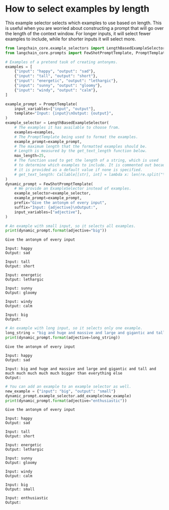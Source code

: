 # How to select examples by length

This example selector selects which examples to use based on length. This is useful when you are worried about constructing a prompt that will go over the length of the context window. For longer inputs, it will select fewer examples to include, while for shorter inputs it will select more.


```python
from langchain_core.example_selectors import LengthBasedExampleSelector
from langchain_core.prompts import FewShotPromptTemplate, PromptTemplate

# Examples of a pretend task of creating antonyms.
examples = [
    {"input": "happy", "output": "sad"},
    {"input": "tall", "output": "short"},
    {"input": "energetic", "output": "lethargic"},
    {"input": "sunny", "output": "gloomy"},
    {"input": "windy", "output": "calm"},
]

example_prompt = PromptTemplate(
    input_variables=["input", "output"],
    template="Input: {input}\nOutput: {output}",
)
example_selector = LengthBasedExampleSelector(
    # The examples it has available to choose from.
    examples=examples,
    # The PromptTemplate being used to format the examples.
    example_prompt=example_prompt,
    # The maximum length that the formatted examples should be.
    # Length is measured by the get_text_length function below.
    max_length=25,
    # The function used to get the length of a string, which is used
    # to determine which examples to include. It is commented out because
    # it is provided as a default value if none is specified.
    # get_text_length: Callable[[str], int] = lambda x: len(re.split("\n| ", x))
)
dynamic_prompt = FewShotPromptTemplate(
    # We provide an ExampleSelector instead of examples.
    example_selector=example_selector,
    example_prompt=example_prompt,
    prefix="Give the antonym of every input",
    suffix="Input: {adjective}\nOutput:",
    input_variables=["adjective"],
)
```


```python
# An example with small input, so it selects all examples.
print(dynamic_prompt.format(adjective="big"))
```

    Give the antonym of every input
    
    Input: happy
    Output: sad
    
    Input: tall
    Output: short
    
    Input: energetic
    Output: lethargic
    
    Input: sunny
    Output: gloomy
    
    Input: windy
    Output: calm
    
    Input: big
    Output:



```python
# An example with long input, so it selects only one example.
long_string = "big and huge and massive and large and gigantic and tall and much much much much much bigger than everything else"
print(dynamic_prompt.format(adjective=long_string))
```

    Give the antonym of every input
    
    Input: happy
    Output: sad
    
    Input: big and huge and massive and large and gigantic and tall and much much much much much bigger than everything else
    Output:



```python
# You can add an example to an example selector as well.
new_example = {"input": "big", "output": "small"}
dynamic_prompt.example_selector.add_example(new_example)
print(dynamic_prompt.format(adjective="enthusiastic"))
```

    Give the antonym of every input
    
    Input: happy
    Output: sad
    
    Input: tall
    Output: short
    
    Input: energetic
    Output: lethargic
    
    Input: sunny
    Output: gloomy
    
    Input: windy
    Output: calm
    
    Input: big
    Output: small
    
    Input: enthusiastic
    Output:



```python

```
